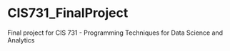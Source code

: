 # CIS731_FinalProject
Final project for CIS 731 - Programming Techniques for Data Science and Analytics
